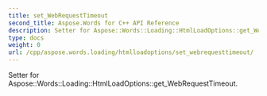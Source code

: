 ```yaml
---
title: set_WebRequestTimeout
second_title: Aspose.Words for C++ API Reference
description: Setter for Aspose::Words::Loading::HtmlLoadOptions::get_WebRequestTimeout. 
type: docs
weight: 0
url: /cpp/aspose.words.loading/htmlloadoptions/set_webrequesttimeout/
---
```


Setter for Aspose::Words::Loading::HtmlLoadOptions::get_WebRequestTimeout. 

